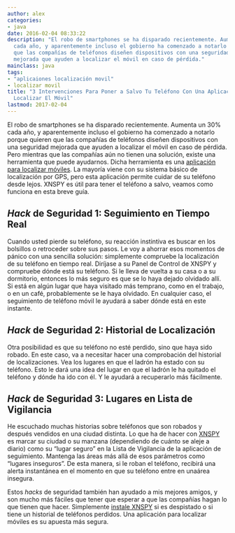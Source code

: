 ```yaml
---
author: alex
categories:
- java
date: 2016-02-04 08:33:22
description: "El robo de smartphones se ha disparado recientemente. Aumenta un 30%
  cada año, y aparentemente incluso el gobierno ha comenzado a notarlo porque quieren
  que las compañías de teléfonos diseñen dispositivos con una seguridad
  mejorada que ayuden a localizar el móvil en caso de pérdida."
mainclass: java
tags:
- "aplicaiones localización movil"
- localizar movil
title: "3 Intervenciones Para Poner a Salvo Tu Teléfono Con Una Aplicación Para
  Localizar El Móvil"
lastmod: 2017-02-04
---
```


El robo de smartphones se ha disparado recientemente. Aumenta un 30% cada año, y aparentemente incluso el gobierno ha comenzado a notarlo porque quieren que las compañías de teléfonos diseñen dispositivos con una seguridad mejorada que ayuden a localizar el móvil en caso de pérdida. Pero mientras que las compañías aún no tienen una solución, existe una herramienta que puede ayudarnos. Dicha herramienta es una [aplicación para localizar móviles](http://xnspy.com/es/cell-phone-tracker.html). La mayoría viene con su sistema básico de localización por GPS, pero esta aplicación permite cuidar de su teléfono desde lejos. XNSPY es útil para tener el teléfono a salvo, veamos como funciona en esta breve guía.

<!--more--><!--ad-->

*Hack* de Seguridad 1: Seguimiento en Tiempo Real
------------------------------------------------

Cuando usted pierde su teléfono, su reacción instintiva es buscar en los bolsillos o retroceder sobre sus pasos. Le voy a ahorrar esos momentos de pánico con una sencilla solución: simplemente compruebe la localización de su teléfono en tiempo real. Diríjase a su Panel de Control de XNSPY y compruebe dónde está su teléfono. Si le lleva de vuelta a su casa o a su dormitorio, entonces lo más seguro es que se lo haya dejado olvidado allí. Si está en algún lugar que haya visitado más temprano, como en el trabajo, o en un café, probablemente se le haya olvidado. En cualquier caso, el seguimiento de teléfono móvil le ayudará a saber dónde está en este instante.

*Hack* de Seguridad 2: Historial de Localización
------------------------------------------------

Otra posibilidad es que su teléfono no esté perdido, sino que haya sido robado. En este caso, va a necesitar hacer una comprobación del historial de localizaciones. Vea los lugares en que el ladrón ha estado con su teléfono. Esto le dará una idea del lugar en que el ladrón le ha quitado el teléfono y dónde ha ido con él. Y le ayudará a recuperarlo más fácilmente.

*Hack* de Seguridad 3: Lugares en Lista de Vigilancia
----------------------------------------------------
He escuchado muchas historias sobre teléfonos que son robados y después vendidos en una ciudad distinta. Lo que ha de hacer con [XNSPY](http://xnspy.com/es/) es marcar su ciudad o su manzana (dependiendo de cuánto se aleje a diario) como su “lugar seguro” en la Lista de Vigilancia de la aplicación de seguimiento. Mantenga las áreas más allá de esos parámetros como “lugares inseguros”. De esta manera, si le roban el teléfono, recibirá una alerta instantánea en el momento en que su teléfono entre en unaárea insegura.

Estos *hacks* de seguridad también han ayudado a mis mejores amigos, y son mucho más fáciles que tener que esperar a que las compañías hagan lo que tienen que hacer. Simplemente [instale XNSPY](http://xnspy.com/es/buy-now.html) si es despistado o si tiene un historial de teléfonos perdidos. Una aplicación para localizar móviles es su apuesta más segura.

